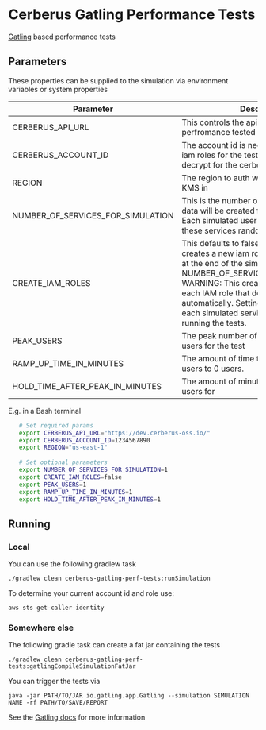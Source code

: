 # Cerberus Gatling Performance Tests

[Gatling](http://gatling.io/) based performance tests

## Parameters

These properties can be supplied to the simulation via environment variables or system properties

Parameter | Description
--------- | ---------------
CERBERUS_API_URL | This controls the api that will be perfromance tested
CERBERUS_ACCOUNT_ID | The account id is needed when creating iam roles for the test and granting kms decrypt for the cerberus account
REGION | The region to auth with Cerberus and use KMS in
NUMBER_OF_SERVICES_FOR_SIMULATION | This is the number of SDBs with random data will be created for the simulation. Each simulated user will be fed one of these services randomly to be.
CREATE_IAM_ROLES | This defaults to false. Setting this to true creates a new iam role that will get deleted at the end of the simulation for each NUMBER_OF_SERVICES_FOR_SIMULATION WARNING: This creates a KMS key for each IAM role that does not get cleaned up automatically. Setting this to false makes each simulated service use the role that is running the tests.
PEAK_USERS | The peak number of simulated concurrent users for the test
RAMP_UP_TIME_IN_MINUTES | The amount of time to ramp up from peak users to 0 users.
HOLD_TIME_AFTER_PEAK_IN_MINUTES | The amount of minutes to hold the peak users for

E.g. in a Bash terminal

```bash
   # Set required params
   export CERBERUS_API_URL="https://dev.cerberus-oss.io/"
   export CERBERUS_ACCOUNT_ID=1234567890
   export REGION="us-east-1"
   
   # Set optional parameters
   export NUMBER_OF_SERVICES_FOR_SIMULATION=1
   export CREATE_IAM_ROLES=false
   export PEAK_USERS=1
   export RAMP_UP_TIME_IN_MINUTES=1
   export HOLD_TIME_AFTER_PEAK_IN_MINUTES=1
```

## Running

### Local

You can use the following gradlew task

    ./gradlew clean cerberus-gatling-perf-tests:runSimulation
    
To determine your current account id and role use:

    aws sts get-caller-identity
    
### Somewhere else

The following gradle task can create a fat jar containing the tests

    ./gradlew clean cerberus-gatling-perf-tests:gatlingCompileSimulationFatJar
    
You can trigger the tests via 

    java -jar PATH/TO/JAR io.gatling.app.Gatling --simulation SIMULATION NAME -rf PATH/TO/SAVE/REPORT
    
See the [Gatling docs](http://gatling.io/docs/current/) for more information
